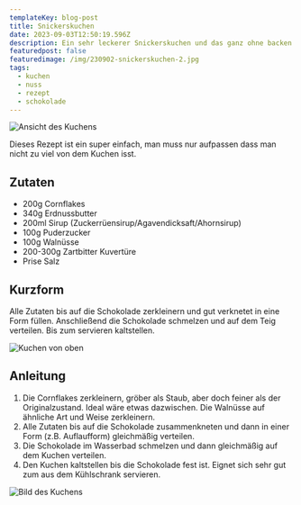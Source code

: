 ```yaml
---
templateKey: blog-post
title: Snickerskuchen
date: 2023-09-03T12:50:19.596Z
description: Ein sehr leckerer Snickerskuchen und das ganz ohne backen
featuredpost: false
featuredimage: /img/230902-snickerskuchen-2.jpg
tags:
  - kuchen
  - nuss
  - rezept
  - schokolade
---
```

![Ansicht des Kuchens](/img/230902-snickerskuchen-2.jpg)

Dieses Rezept ist ein super einfach, man muss nur aufpassen dass man nicht zu viel von dem Kuchen isst.

## Zutaten

* 200g Cornflakes
* 340g Erdnussbutter
* 200ml Sirup (Zuckerrüensirup/Agavendicksaft/Ahornsirup)
* 100g Puderzucker
* 100g Walnüsse
* 200-300g Zartbitter Kuvertüre
* Prise Salz

## Kurzform

Alle Zutaten bis auf die Schokolade zerkleinern und gut verknetet in eine Form füllen. Anschließend die Schokolade schmelzen und auf dem Teig verteilen. Bis zum servieren kaltstellen.

![Kuchen von oben](/img/230902-snickerskuchen.jpg)

## Anleitung

1. Die Cornflakes zerkleinern, gröber als Staub, aber doch feiner als der Originalzustand. Ideal wäre etwas dazwischen. Die Walnüsse auf ähnliche Art und Weise zerkleinern.
2. Alle Zutaten bis auf die Schokolade zusammenkneten und dann in einer Form (z.B. Auflaufform) gleichmäßig verteilen.
3. Die Schokolade im Wasserbad schmelzen und dann gleichmäßig auf dem Kuchen verteilen.
4. Den Kuchen kaltstellen bis die Schokolade fest ist. Eignet sich sehr gut zum aus dem Kühlschrank servieren.

![Bild des Kuchens](/img/230902-snickerskuchen-1.jpg)